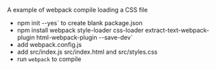 A example of webpack compile loading a CSS file

* npm init --yes` to create blank package.json
* npm install webpack style-loader css-loader extract-text-webpack-plugin html-webpack-plugin --save-dev`
* add webpack.config.js
* add src/index.js src/index.html and src/styles.css
* run `webpack` to compile

